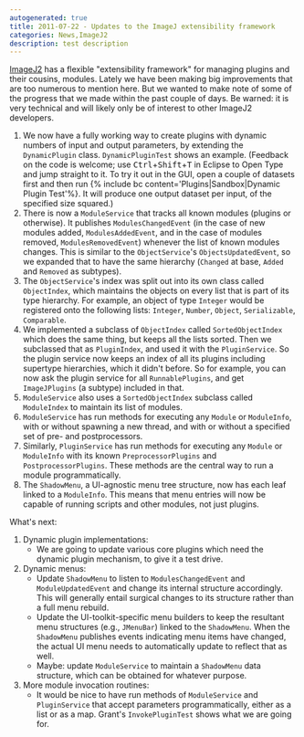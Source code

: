 ```yaml
---
autogenerated: true
title: 2011-07-22 - Updates to the ImageJ extensibility framework
categories: News,ImageJ2
description: test description
---
```


[ImageJ2](/software/imagej2) has a flexible "extensibility framework" for managing plugins and their cousins, modules. Lately we have been making big improvements that are too numerous to mention here. But we wanted to make note of some of the progress that we made within the past couple of days. Be warned: it is very technical and will likely only be of interest to other ImageJ2 developers.

1.  We now have a fully working way to create plugins with dynamic numbers of input and output parameters, by extending the `DynamicPlugin` class. `DynamicPluginTest` shows an example. (Feedback on the code is welcome; use <kbd>Ctrl</kbd>+<kbd>Shift</kbd>+<kbd>T</kbd> in Eclipse to Open Type and jump straight to it. To try it out in the GUI, open a couple of datasets first and then run {% include bc content='Plugins|Sandbox|Dynamic Plugin Test'%}. It will produce one output dataset per input, of the specified size squared.)
2.  There is now a `ModuleService` that tracks all known modules (plugins or otherwise). It publishes `ModulesChangedEvent` (in the case of new modules added, `ModulesAddedEvent`, and in the case of modules removed, `ModulesRemovedEvent`) whenever the list of known modules changes. This is similar to the `ObjectService`'s `ObjectsUpdatedEvent`, so we expanded that to have the same hierarchy (`Changed` at base, `Added` and `Removed` as subtypes).
3.  The `ObjectService`'s index was split out into its own class called `ObjectIndex`, which maintains the objects on every list that is part of its type hierarchy. For example, an object of type `Integer` would be registered onto the following lists: `Integer`, `Number`, `Object`, `Serializable`, `Comparable`.
4.  We implemented a subclass of `ObjectIndex` called `SortedObjectIndex` which does the same thing, but keeps all the lists sorted. Then we subclassed that as `PluginIndex`, and used it with the `PluginService`. So the plugin service now keeps an index of all its plugins including supertype hierarchies, which it didn't before. So for example, you can now ask the plugin service for all `RunnablePlugins`, and get `ImageJPlugins` (a subtype) included in that.
5.  `ModuleService` also uses a `SortedObjectIndex` subclass called `ModuleIndex` to maintain its list of modules.
6.  `ModuleService` has run methods for executing any `Module` or `ModuleInfo`, with or without spawning a new thread, and with or without a specified set of pre- and postprocessors.
7.  Similarly, `PluginService` has run methods for executing any `Module` or `ModuleInfo` with its known `PreprocessorPlugins` and `PostprocessorPlugins`. These methods are the central way to run a module programmatically.
8.  The `ShadowMenu`, a UI-agnostic menu tree structure, now has each leaf linked to a `ModuleInfo`. This means that menu entries will now be capable of running scripts and other modules, not just plugins.

What's next:

1.  Dynamic plugin implementations:
    -   We are going to update various core plugins which need the dynamic plugin mechanism, to give it a test drive.
2.  Dynamic menus:
    -   Update `ShadowMenu` to listen to `ModulesChangedEvent` and `ModuleUpdatedEvent` and change its internal structure accordingly. This will generally entail surgical changes to its structure rather than a full menu rebuild.
    -   Update the UI-toolkit-specific menu builders to keep the resultant menu structures (e.g., `JMenuBar`) linked to the `ShadowMenu`. When the `ShadowMenu` publishes events indicating menu items have changed, the actual UI menu needs to automatically update to reflect that as well.
    -   Maybe: update `ModuleService` to maintain a `ShadowMenu` data structure, which can be obtained for whatever purpose.
3.  More module invocation routines:
    -   It would be nice to have run methods of `ModuleService` and `PluginService` that accept parameters programmatically, either as a list or as a map. Grant's `InvokePluginTest` shows what we are going for.

 
